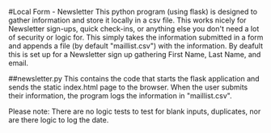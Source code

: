 #Local Form - Newsletter
This python program (using flask) is designed to gather information and store it locally in a csv file. This works nicely for Newsletter sign-ups, quick check-ins, or anything else you don't need a lot of security or logic for. This simply takes the information submitted in a form and appends a file (by default "maillist.csv") with the information. By deafult this is set up for a Newsletter sign up gathering First Name, Last Name, and email.

##newsletter.py
This contains the code that starts the flask application and sends the static index.html page to the browser. When the user submits their information, the program logs the information in "maillist.csv".

Please note: There are no logic tests to test for blank inputs, duplicates, nor are there logic to log the date.